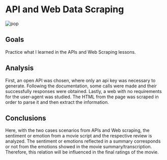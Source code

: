# API and Web Data Scraping

![pop](pop.jpg)

## Goals
Practice what I learned in the APIs and Web Scraping lessons. 

## Analysis
First, an open API was chosen, where only an api key was necessary to generate. Following the documentation, some calls were made and their successfully responses were obtained.
Lastly, a web with no requirements for the user-agent was studied. The HTML from the page was scraped in order to parse it and then extract the information.

## Conclusions
Here, with the two cases scenarios from APIs and Web scraping, the sentiment or emotion from a movie script and the respective review is analyzed.
The sentiment or emotions reflected in a summary corresponds or not from the emotions showed in the movie summary/transcription. Therefore, this relation will be influenced in the final ratings of the movie.
